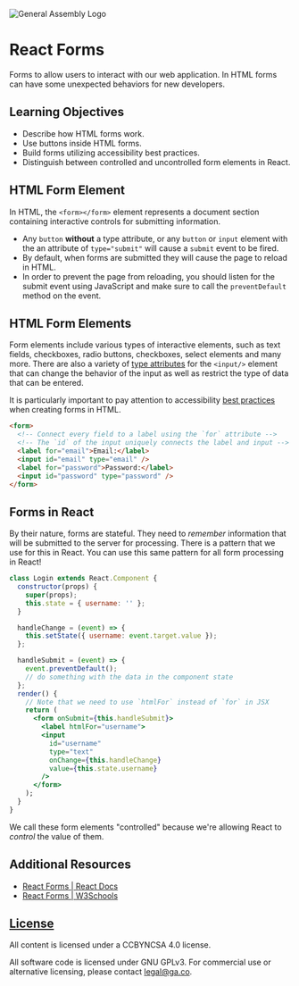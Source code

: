 ![General Assembly Logo](https://camo.githubusercontent.com/1a91b05b8f4d44b5bbfb83abac2b0996d8e26c92/687474703a2f2f692e696d6775722e636f6d2f6b6538555354712e706e67)

# React Forms

Forms to allow users to interact with our web application. In HTML forms can have some unexpected behaviors for new developers.

## Learning Objectives

- Describe how HTML forms work.
- Use buttons inside HTML forms.
- Build forms utilizing accessibility best practices.
- Distinguish between controlled and uncontrolled form elements in React.

## HTML Form Element

In HTML, the `<form></form>` element represents a document section containing interactive controls for submitting information.

- Any `button` **without** a type attribute, or any `button` or `input` element with the an attribute of `type="submit"` will cause a `submit` event to be fired.
- By default, when forms are submitted they will cause the page to reload in HTML.
- In order to prevent the page from reloading, you should listen for the submit event using JavaScript and make sure to call the `preventDefault` method on the event.

## HTML Form Elements

Form elements include various types of interactive elements, such as text fields, checkboxes, radio buttons, checkboxes, select elements and many more. There are also a variety of [type attributes](https://www.w3schools.com/html/html_form_input_types.asp) for the `<input/>` element that can change the behavior of the input as well as restrict the type of data that can be entered.

It is particularly important to pay attention to accessibility [best practices](https://webaim.org/techniques/forms/controls) when creating forms in HTML.

```html
<form>
  <!-- Connect every field to a label using the `for` attribute -->
  <!-- The `id` of the input uniquely connects the label and input -->
  <label for="email">Email:</label>
  <input id="email" type="email" />
  <label for="password">Password:</label>
  <input id="password" type="password" />
</form>
```

## Forms in React

By their nature, forms are stateful. They need to _remember_ information that will be submitted to the server for processing. There is a pattern that we use for this in React. You can use this same pattern for all form processing in React!

```jsx
class Login extends React.Component {
  constructor(props) {
    super(props);
    this.state = { username: '' };
  }

  handleChange = (event) => {
    this.setState({ username: event.target.value });
  };

  handleSubmit = (event) => {
    event.preventDefault();
    // do something with the data in the component state
  };
  render() {
    // Note that we need to use `htmlFor` instead of `for` in JSX
    return (
      <form onSubmit={this.handleSubmit}>
        <label htmlFor="username">
        <input
          id="username"
          type="text"
          onChange={this.handleChange}
          value={this.state.username}
        />
      </form>
    );
  }
}
```

We call these form elements "controlled" because we're allowing React to _control_ the value of them.

## Additional Resources

- [React Forms | React Docs](https://reactjs.org/docs/forms.html)
- [React Forms | W3Schools](https://www.w3schools.com/react/react_forms.asp)

## [License](LICENSE)

All content is licensed under a CC­BY­NC­SA 4.0 license.

All software code is licensed under GNU GPLv3. For commercial use or alternative licensing, please contact legal@ga.co.
